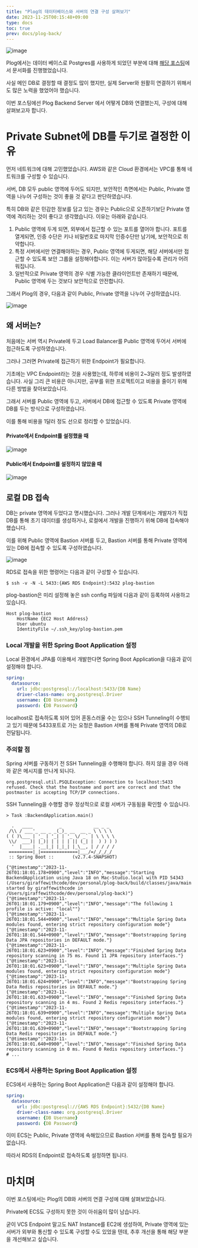 ```yaml
---
title: "Plog의 데이터베이스와 서버의 연결 구성 살펴보기"
date: 2023-11-25T00:15:48+09:00
type: docs
toc: true
prev: docs/plog-back/
---
```

![image](./asset/images/db_server_design-1700929316381.png)

Plog에서는 데이터 베이스로 Postgres를 사용하게 되었던 부분에 대해 [해당 포스팅](/docs/plog-back/postgres)에서 문서화를 진행했었습니다.

사실 메인 DB로 결정할 때 결정도 많이 했지만, 실제 Server와 원활히 연결하기 위해서도 많은 노력을 했었어야 했습니다.

이번 포스팅에선 Plog Backend Server 에서 어떻게 DB와 연결했는지, 구성에 대해 살펴보고자 합니다.

# Private Subnet에 DB를 두기로 결정한 이유
먼저 네트워크에 대해 고민했었습니다. AWS와 같은 Cloud 환경에서는 VPC를 통해 네트워크를 구성할 수 있습니다.

서버, DB 모두 public 영역에 두어도 되지만, 보안적인 측면에서는 Public, Private 영역을 나누어 구성하는 것이 좋을 것 같다고 판단하였습니다.

특히 DB와 같은 민감한 정보를 담고 있는 경우는 Public으로 오픈하기보단 Private 영역에 격리하는 것이 좋다고 생각했습니다. 이유는 아래와 같습니다. 
1. Public 영역에 두게 되면, 외부에서 접근할 수 있는 포트를 열어야 합니다. 포트를 열게되면, 인증 수단은 키나 비밀번호로 마지막 인증수단만 남기에, 보안적으로 취약합니다.
2. 특정 서버에서만 연결해야하는 경우, Public 영역에 두게되면, 해당 서버에서만 접근할 수 있도록 보안 그룹을 설정해야합니다. 이는 서버가 많아질수록 관리가 어려워집니다.
3. 일반적으로 Private 영역의 경우 식별 가능한 클라이언트만 존재하기 때문에, Public 영역에 두는 것보다 보안적으로 안전합니다.

그래서 Plog의 경우, 다음과 같이 Public, Private 영역을 나누어 구성하였습니다.

![image](./asset/images/db_server_design-1700925884200.png)

## 왜 서버는? 
처음에는 서버 역시 Private에 두고 Load Balancer를 Public 영역에 두어서 서버에 접근하도록 구성하였습니다.

그러나 그러면 Private에 접근하기 위한 Endpoint가 필요합니다.

기초에는 VPC Endpoint라는 것을 사용했는데, 하루에 비용이 2~3달러 정도 발생하였습니다. 사실 그리 큰 비용은 아니지만, 공부를 위한 프로젝트이고 비용을 줄이기 위해 다른 방법을 찾아보았습니다.

그래서 서버를 Public 영역에 두고, 서버에서 DB에 접근할 수 있도록 Private 영역에 DB를 두는 방식으로 구성하였습니다.

이를 통해 비용을 1달러 정도 선으로 정리할 수 있었습니다.

#### Private에서 Endpoint를 설정했을 때 
![image](./asset/images/db_server_design-1700926798171.png)

#### Public에서 Endpoint를 설정하지 않았을 때
![image](./asset/images/db_server_design-1700926827151.png)


## 로컬 DB 접속
DB는 private 영역에 두었다고 명시했습니다. 그러나 개발 단계에서는 개발자가 직접 DB를 통해 초기 데이터를 생성하거나, 로컬에서 개발을 진행하기 위해 DB에 접속해야 했습니다.

이를 위해 Public 영역에 Bastion 서버를 두고, Bastion 서버를 통해 Private 영역에 있는 DB에 접속할 수 있도록 구성하였습니다.

![image](./asset/images/db_server_design-1700927235015.png)

RDS로 접속을 위한 명령어는 다음과 같이 구성할 수 있습니다.
```shell 
$ ssh -v -N -L 5433:{AWS RDS Endpoint}:5432 plog-bastion
```

plog-bastion은 미리 설정해 놓은 ssh config 파일에 다음과 같이 등록하여 사용하고 있습니다.

```shell {filename="~/.ssh/config"}
Host plog-bastion
    HostName {EC2 Host Address}
    User ubuntu
    IdentityFile ~/.ssh_key/plog-bastion.pem
```

### Local 개발을 위한 Spring Boot Application 설정
Local 환경에서 JPA를 이용해서 개발한다면 Spring Boot Application을 다음과 같이 설정해야 합니다.

```yaml {filename="/src/main/resources/application-local.yaml"}
spring:
  datasource:
    url: jdbc:postgresql://localhost:5433/{DB Name}
    driver-class-name: org.postgresql.Driver
    username: {DB Username}
    password: {DB Password}
```

localhost로 접속하도록 되어 있어 혼동스러울 수는 있으나 SSH Tunneling이 수행되고 있기 때문에 5433포트로 가는 요청은 Bastion 서버를 통해 Private 영역의 DB로 전달됩니다.

### 주의할 점
Spring 서버를 구동하기 전 SSH Tunneling을 수행해야 합니다. 하지 않을 경우 아래와 같은 메시지를 만나게 되니다.
```
org.postgresql.util.PSQLException: Connection to localhost:5433 refused. Check that the hostname and port are correct and that the postmaster is accepting TCP/IP connections.
```

SSH Tunneling을 수행할 경우 정상적으로 로컬 서버가 구동됨을 확인할 수 있습니다. 

```shell
> Task :BackendApplication.main()

  .   ____          _            __ _ _
 /\\ / ___'_ __ _ _(_)_ __  __ _ \ \ \ \
( ( )\___ | '_ | '_| | '_ \/ _` | \ \ \ \
 \\/  ___)| |_)| | | | | || (_| |  ) ) ) )
  '  |____| .__|_| |_|_| |_\__, | / / / /
 =========|_|==============|___/=/_/_/_/
 :: Spring Boot ::       (v2.7.4-SNAPSHOT)

{"@timestamp":"2023-11-26T01:18:01.178+0900","level":"INFO","message":"Starting BackendApplication using Java 18 on Mac-Studio.local with PID 54343 (/Users/giraffewithcode/dev/personal/plog-back/build/classes/java/main started by giraffewithcode in /Users/giraffewithcode/dev/personal/plog-back)"}
{"@timestamp":"2023-11-26T01:18:01.179+0900","level":"INFO","message":"The following 1 profile is active: "local""}
{"@timestamp":"2023-11-26T01:18:01.544+0900","level":"INFO","message":"Multiple Spring Data modules found, entering strict repository configuration mode"}
{"@timestamp":"2023-11-26T01:18:01.544+0900","level":"INFO","message":"Bootstrapping Spring Data JPA repositories in DEFAULT mode."}
{"@timestamp":"2023-11-26T01:18:01.623+0900","level":"INFO","message":"Finished Spring Data repository scanning in 75 ms. Found 11 JPA repository interfaces."}
{"@timestamp":"2023-11-26T01:18:01.623+0900","level":"INFO","message":"Multiple Spring Data modules found, entering strict repository configuration mode"}
{"@timestamp":"2023-11-26T01:18:01.624+0900","level":"INFO","message":"Bootstrapping Spring Data Redis repositories in DEFAULT mode."}
{"@timestamp":"2023-11-26T01:18:01.633+0900","level":"INFO","message":"Finished Spring Data repository scanning in 4 ms. Found 2 Redis repository interfaces."}
{"@timestamp":"2023-11-26T01:18:01.639+0900","level":"INFO","message":"Multiple Spring Data modules found, entering strict repository configuration mode"}
{"@timestamp":"2023-11-26T01:18:01.639+0900","level":"INFO","message":"Bootstrapping Spring Data Redis repositories in DEFAULT mode."}
{"@timestamp":"2023-11-26T01:18:01.640+0900","level":"INFO","message":"Finished Spring Data repository scanning in 0 ms. Found 0 Redis repository interfaces."}
# ...
```

### ECS에서 사용하는 Spring Boot Application 설정
ECS에서 사용하는 Spring Boot Application은 다음과 같이 설정해야 합니다.

```yaml {filename="/src/main/resources/application.yaml"}
spring:
  datasource:
    url: jdbc:postgresql://{AWS RDS Endpoint}:5432/{DB Name}
    driver-class-name: org.postgresql.Driver
    username: {DB Username}
    password: {DB Password}
```

이미 ECS는 Public, Private 영역에 속해있으므로 Bastion 서버를 통해 접속할 필요가 없습니다.

따라서 RDS의 Endpoint로 접속하도록 설정하면 됩니다.



# 마치며
이번 포스팅에서는 Plog의 DB와 서버의 연결 구성에 대해 살펴보았습니다.

Private에 ECS도 구성하지 못한 것이 아쉬움이 많이 남습니다.

굳이 VCS Endpoint 말고도 NAT Instance를 EC2에 생성하여, Private 영역에 있는 서버가 외부와 통신할 수 있도록 구성할 수도 있었을 텐데, 추후 개선을 통해 해당 부분을 개선해보고 싶습니다.